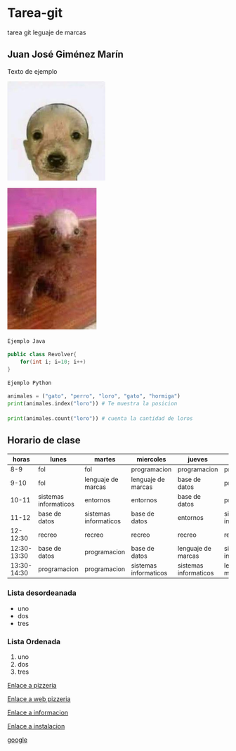 # Tarea-git
tarea git leguaje de marcas
## Juan José Giménez Marín

Texto de ejemplo

![](img/perfil.jpg)

![](img/perro.jpg)



`Ejemplo Java`

```java
public class Revolver{
    for(int i; i=10; i++)
}

```
`Ejemplo Python`

```python
animales = ("gato", "perro", "loro", "gato", "hormiga")
print(animales.index("loro")) # Te muestra la posicion

print(animales.count("loro")) # cuenta la cantidad de loros
```

 ## Horario de clase

|horas|lunes|martes|miercoles|jueves|viernes|
|-----|-----|------|---------|------|-------|
|8-9|fol|fol|programacion|programacion|programacion|
|9-10|fol|lenguaje de marcas|lenguaje de marcas|base de datos|programacion|
|10-11|sistemas informaticos|entornos|entornos|base de datos|programacion|
|11-12|base de datos|sistemas informaticos|base de datos|entornos|sistemas infomaticos|
|12-12:30|recreo|recreo|recreo|recreo|recreo|
|12:30-13:30|base de datos|programacion|base de datos|lenguaje de marcas|sistemas informaticos|
|13:30-14:30|programacion|programacion|sistemas informaticos|sistemas informaticos|lenguaje de marcas|



### Lista desordeanada
* uno
* dos
* tres

### Lista Ordenada
1. uno
1. dos
1. tres

[Enlace a pizzeria](https://github.com/K4NK0/Pizzeria)

[Enlace a web pizzeria](https://k4nk0.github.io/Pizzeria/)

[Enlace a informacion](informacion.md) 

[Enlace a instalacion](instalacion.md) 

[google](https://google.es)